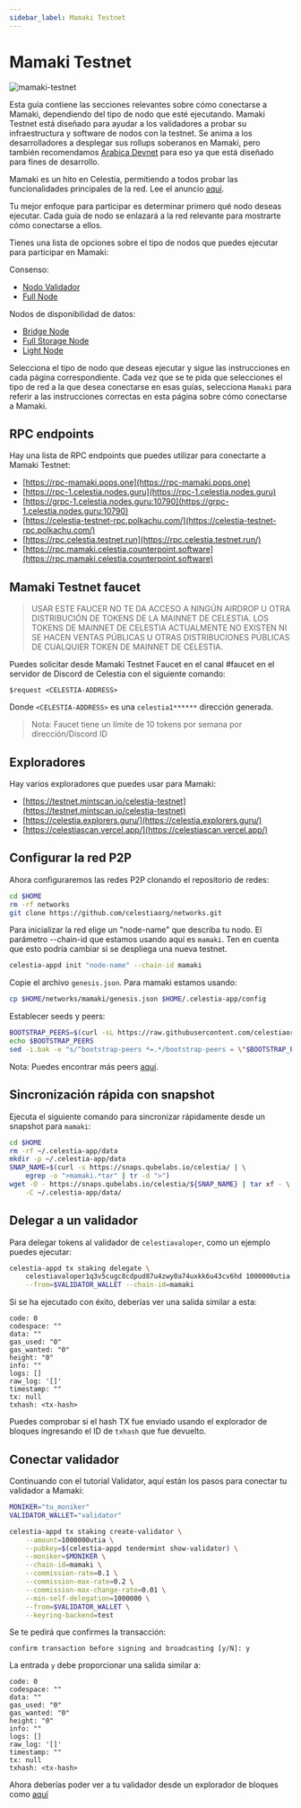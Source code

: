 ```yaml
---
sidebar_label: Mamaki Testnet
---
```


# Mamaki Testnet

![mamaki-testnet](/img/mamaki.png)

Esta guía contiene las secciones relevantes sobre cómo conectarse a Mamaki, dependiendo del tipo de nodo que esté ejecutando. Mamaki Testnet está diseñado para ayudar a los validadores a probar su infraestructura y software de nodos con la testnet. Se anima a los desarrolladores a desplegar sus rollups soberanos en Mamaki, pero también recomendamos [Arabica Devnet](./arabica-devnet.md) para eso ya que está diseñado para fines de desarrollo.

Mamaki es un hito en Celestia, permitiendo a todos probar las funcionalidades principales de la red. Lee el anuncio [aquí](https://blog.celestia.org/celestia-testnet-introduces-alpha-data-availability-api/).

Tu mejor enfoque para participar es determinar primero qué nodo deseas ejecutar. Cada guía de nodo se enlazará a la red relevante para mostrarte cómo conectarse a ellos.

Tienes una lista de opciones sobre el tipo de nodos que puedes ejecutar para participar en Mamaki:

Consenso:

* [Nodo Validador](./validator-node.md)
* [Full Node](./consensus-full-node.md)

Nodos de disponibilidad de datos:

* [Bridge Node](./bridge-node.md)
* [Full Storage Node](./full-storage-node.md)
* [Light Node](./light-node.md)

Selecciona el tipo de nodo que deseas ejecutar y sigue las instrucciones en cada página correspondiente. Cada vez que se te pida que selecciones el tipo de red a la que desea conectarse en esas guías, selecciona `Mamaki` para referir a las instrucciones correctas en esta página sobre cómo conectarse a Mamaki.

## RPC endpoints

Hay una lista de RPC endpoints que puedes utilizar para conectarte a Mamaki Testnet:

* [https://rpc-mamaki.pops.one](https://rpc-mamaki.pops.one)
* [https://rpc-1.celestia.nodes.guru](https://rpc-1.celestia.nodes.guru)
* [https://grpc-1.celestia.nodes.guru:10790](https://grpc-1.celestia.nodes.guru:10790)
* [https://celestia-testnet-rpc.polkachu.com/](https://celestia-testnet-rpc.polkachu.com/)
* [https://rpc.celestia.testnet.run](https://rpc.celestia.testnet.run/)
* [https://rpc.mamaki.celestia.counterpoint.software](https://rpc.mamaki.celestia.counterpoint.software)

## Mamaki Testnet faucet

> USAR ESTE FAUCER NO TE DA ACCESO A NINGÚN AIRDROP U OTRA DISTRIBUCIÓN DE TOKENS DE LA MAINNET DE CELESTIA. LOS TOKENS DE MAINNET DE CELESTIA ACTUALMENTE NO EXISTEN NI SE HACEN VENTAS PÚBLICAS U OTRAS DISTRIBUCIONES PÚBLICAS DE CUALQUIER TOKEN DE MAINNET DE CELESTIA.

Puedes solicitar desde Mamaki Testnet Faucet en el canal #faucet en el servidor de Discord de Celestia con el siguiente comando:

```text
$request <CELESTIA-ADDRESS>
```

Donde `<CELESTIA-ADDRESS>` es una `celestia1******` dirección generada.

> Nota: Faucet tiene un límite de 10 tokens por semana por dirección/Discord ID

## Exploradores

Hay varios exploradores que puedes usar para Mamaki:

* [https://testnet.mintscan.io/celestia-testnet](https://testnet.mintscan.io/celestia-testnet)
* [https://celestia.explorers.guru/](https://celestia.explorers.guru/)
* [https://celestiascan.vercel.app/](https://celestiascan.vercel.app/)

## Configurar la red P2P

Ahora configuraremos las redes P2P clonando el repositorio de redes:

```sh
cd $HOME
rm -rf networks
git clone https://github.com/celestiaorg/networks.git
```

Para inicializar la red elige un "node-name" que describa tu nodo. El parámetro --chain-id que estamos usando aquí es `mamaki`. Ten en cuenta que esto podría cambiar si se despliega una nueva testnet.

```sh
celestia-appd init "node-name" --chain-id mamaki
```

Copie el archivo `genesis.json`. Para mamaki estamos usando:

```sh
cp $HOME/networks/mamaki/genesis.json $HOME/.celestia-app/config
```

Establecer seeds y peers:

<!-- markdownlint-disable MD013 -->
```sh
BOOTSTRAP_PEERS=$(curl -sL https://raw.githubusercontent.com/celestiaorg/networks/master/mamaki/bootstrap-peers.txt | tr -d '\n')
echo $BOOTSTRAP_PEERS
sed -i.bak -e "s/^bootstrap-peers *=.*/bootstrap-peers = \"$BOOTSTRAP_PEERS\"/" $HOME/.celestia-app/config/config.toml
```
<!-- markdownlint-enable MD013 -->

Nota: Puedes encontrar más peers [aquí](https://github.com/celestiaorg/networks/blob/master/mamaki/peers.txt).

## Sincronización rápida con snapshot

Ejecuta el siguiente comando para sincronizar rápidamente desde un snapshot para `mamaki`:

```sh
cd $HOME
rm -rf ~/.celestia-app/data
mkdir -p ~/.celestia-app/data
SNAP_NAME=$(curl -s https://snaps.qubelabs.io/celestia/ | \
    egrep -o ">mamaki.*tar" | tr -d ">")
wget -O - https://snaps.qubelabs.io/celestia/${SNAP_NAME} | tar xf - \
    -C ~/.celestia-app/data/
```

## Delegar a un validador

Para delegar tokens al validador de `celestiavaloper`, como un ejemplo puedes ejecutar:

```sh
celestia-appd tx staking delegate \
    celestiavaloper1q3v5cugc8cdpud87u4zwy0a74uxkk6u43cv6hd 1000000utia \
    --from=$VALIDATOR_WALLET --chain-id=mamaki
```

Si se ha ejecutado con éxito, deberías ver una salida similar a esta:

```console
code: 0
codespace: ""
data: ""
gas_used: "0"
gas_wanted: "0"
height: "0"
info: ""
logs: []
raw_log: '[]'
timestamp: ""
tx: null
txhash: <tx-hash>
```

Puedes comprobar si el hash TX fue enviado usando el explorador de bloques ingresando el ID de `txhash` que fue devuelto.

## Conectar validador

Continuando con el tutorial Validator, aquí están los pasos para conectar tu validador a Mamaki:

```sh
MONIKER="tu_moniker"
VALIDATOR_WALLET="validator"

celestia-appd tx staking create-validator \
    --amount=1000000utia \
    --pubkey=$(celestia-appd tendermint show-validator) \
    --moniker=$MONIKER \
    --chain-id=mamaki \
    --commission-rate=0.1 \
    --commission-max-rate=0.2 \
    --commission-max-change-rate=0.01 \
    --min-self-delegation=1000000 \
    --from=$VALIDATOR_WALLET \
    --keyring-backend=test
```

Se te pedirá que confirmes la transacción:

```console
confirm transaction before signing and broadcasting [y/N]: y
```

La entrada `y` debe proporcionar una salida similar a:

```console
code: 0
codespace: ""
data: ""
gas_used: "0"
gas_wanted: "0"
height: "0"
info: ""
logs: []
raw_log: '[]'
timestamp: ""
tx: null
txhash: <tx-hash>
```

Ahora deberías poder ver a tu validador desde un explorador de bloques como [aquí](https://celestia.explorers.guru/)
